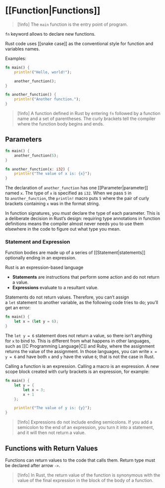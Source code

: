# [[Function|Functions]]
> [!info]
> The `main` function is the entry point of program.

`fn` keyword allows to declare new functions.

Rust code uses [[snake case]] as the conventional style for function and variables names.

Examples:
```Rust
fn main() {
    println!("Hello, world!");

    another_function();
}

fn another_function() {
    println!("Another function.");
}
```

> [!info]
> A function defined in Rust by entering `fn` followed by a function name and a set of parentheses. The curly brackets tell the compiler where the function body begins and ends.

## Parameters
```Rust
fn main() {
    another_function(5);
}

fn another_function(x: i32) {
    println!("The value of x is: {x}");
}
```
The declaration of `another_function` has one [[Parameter|parameter]] named `x`. The type of `x` is specified as `i32`. When we pass `5` in to `another_function`, the `println!` macro puts `5` where the pair of curly brackets containing `x` was in the format string.

In function signatures, you _must_ declare the type of each parameter. This is a deliberate decision in Rust’s design: requiring type annotations in function definitions means the compiler almost never needs you to use them elsewhere in the code to figure out what type you mean.

### Statement and Expression
Function bodies are made up of a series of [[Statement|statements]] optionally ending in an expression.

Rust is an expression-based language

- **Statements** are instructions that perform some action and do not return a value.
- **Expressions** evaluate to a resultant value.

Statements do not return values. Therefore, you can’t assign a `let` statement to another variable, as the following code tries to do; you’ll get an error:

```Rust
fn main() {
	let x = (let y = 6);
}
```

The `let y = 6` statement does not return a value, so there isn’t anything for `x` to bind to. This is different from what happens in other languages, such as [[C Programming Language|C]] and Ruby, where the assignment returns the value of the assignment. In those languages, you can write `x = y = 6` and have both `x` and `y` have the value `6`; that is not the case in Rust.

Calling a function is an expression. Calling a macro is an expression. A new scope block created with curly brackets is an expression, for example:

```Rust
fn main() {
    let y = {
        let x = 3;
        x + 1
    };

    println!("The value of y is: {y}");
}
```

> [!info]
> Expressions do not include ending semicolons. If you add a semicolon to the end of an expression, you turn it into a statement, and it will then not return a value.
 
## Functions with Return Values
Functions can return values to the code that calls them. Return type must be declared after arrow `->`.

> [!info]
> In Rust, the return value of the function is synonymous with the value of the final expression in the block of the body of a function.

